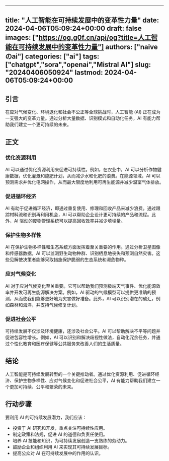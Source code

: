 
---
title: "人工智能在可持续发展中的变革性力量"
date: 2024-04-06T05:09:24+00:00
draft: false
images: ["https://og.g0f.cn/api/og?title=人工智能在可持续发展中的变革性力量"]
authors: ["naiveのai"]
categories: ["ai"]
tags: ["chatgpt","sora","openai","Mistral AI"]
slug: "20240406050924"
lastmod: 2024-04-06T05:09:24+00:00
---
## 引言

在应对气候变化、环境退化和社会不公正等全球挑战时，人工智能 (AI) 正在成为一支强大的变革力量。通过分析大量数据、识别模式和自动化任务，AI 有能力帮助我们建立一个更可持续的未来。

## 正文

### 优化资源利用

AI 可以通过优化资源利用来促进可持续性。例如，在农业中，AI 可以分析作物健康数据，优化灌溉和施肥计划，从而减少水和化肥的浪费。在能源领域，AI 可以预测需求并优化电网操作，从而最大限度地利用可再生能源并减少温室气体排放。

### 促进循环经济

AI 有助于促进循环经济，即通过重复使用、修理和回收产品来减少浪费。通过跟踪材料流和识别再利用机会，AI 可以帮助企业设计更可持续的产品和流程。此外，AI 驱动的废物管理系统可以提高回收效率并减少填埋量。

### 保护生物多样性

AI 在保护生物多样性和生态系统方面发挥着至关重要的作用。通过分析卫星图像和传感器数据，AI 可以监测野生动物种群、识别栖息地丧失和预测自然灾害。这些见解使决策者能够采取措施保护脆弱的生态系统和濒危物种。

### 应对气候变化

AI 对于应对气候变化至关重要。它可以帮助我们预测极端天气事件、优化能源效率并开发可再生能源解决方案。例如，AI 驱动的气候模型可以提供更准确的预测，从而使我们能够更好地为灾害做好准备。此外，AI 可以识别潜在的碳汇，例如森林和海洋，并支持气候修复计划。

### 促进社会公平

可持续发展不仅涉及环境健康，还涉及社会公平。AI 可以帮助解决不平等问题并促进包容性增长。例如，AI 可以识别和解决歧视性做法，自动化冗余任务，并通过个性化教育和医疗保健等公共服务来改善人们的生活质量。

## 结论

人工智能是可持续发展转型的一个关键推动者。通过优化资源利用、促进循环经济、保护生物多样性、应对气候变化和促进社会公平，AI 有能力帮助我们建立一个更加可持续、公平和繁荣的未来。

## 行动步骤

要利用 AI 的可持续发展潜力，我们应该：

- 投资于 AI 研究和开发，重点关注可持续性应用。
- 制定政策和法规，促进 AI 的道德和负责任使用。
- 培养 AI 技能和知识，为可持续发展创造一支熟练的劳动力。
- 鼓励企业和组织利用 AI 来实现其可持续发展目标。
- 提高公众对 AI 在可持续发展中的作用的认识。